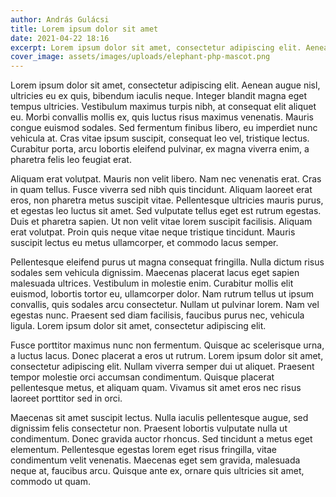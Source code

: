 ```yaml
---
author: András Gulácsi
title: Lorem ipsum dolor sit amet
date: 2021-04-22 18:16
excerpt: Lorem ipsum dolor sit amet, consectetur adipiscing elit. Aenean augue nisl, ultricies eu ex quis, bibendum iaculis neque. Integer blandit magna eget tempus ultricies.
cover_image: assets/images/uploads/elephant-php-mascot.png
---
```


Lorem ipsum dolor sit amet, consectetur adipiscing elit. Aenean augue nisl, ultricies eu ex quis, bibendum iaculis
neque. Integer blandit magna eget tempus ultricies. Vestibulum maximus turpis nibh, at consequat elit aliquet eu. Morbi
convallis mollis ex, quis luctus risus maximus venenatis. Mauris congue euismod sodales. Sed fermentum finibus libero,
eu imperdiet nunc vehicula at. Cras vitae ipsum suscipit, consequat leo vel, tristique lectus. Curabitur porta, arcu
lobortis eleifend pulvinar, ex magna viverra enim, a pharetra felis leo feugiat erat.

Aliquam erat volutpat. Mauris non velit libero. Nam nec venenatis erat. Cras in quam tellus. Fusce viverra sed nibh quis
tincidunt. Aliquam laoreet erat eros, non pharetra metus suscipit vitae. Pellentesque ultricies mauris purus, et egestas
leo luctus sit amet. Sed vulputate tellus eget est rutrum egestas. Duis et pharetra sapien. Ut non velit vitae lorem
suscipit facilisis. Aliquam erat volutpat. Proin quis neque vitae neque tristique tincidunt. Mauris suscipit lectus eu
metus ullamcorper, et commodo lacus semper.

Pellentesque eleifend purus ut magna consequat fringilla. Nulla dictum risus sodales sem vehicula dignissim. Maecenas
placerat lacus eget sapien malesuada ultrices. Vestibulum in molestie enim. Curabitur mollis elit euismod, lobortis
tortor eu, ullamcorper dolor. Nam rutrum tellus ut ipsum convallis, quis sodales arcu consectetur. Nullam ut pulvinar
lorem. Nam vel egestas nunc. Praesent sed diam facilisis, faucibus purus nec, vehicula ligula. Lorem ipsum dolor sit
amet, consectetur adipiscing elit.

Fusce porttitor maximus nunc non fermentum. Quisque ac scelerisque urna, a luctus lacus. Donec placerat a eros ut
rutrum. Lorem ipsum dolor sit amet, consectetur adipiscing elit. Nullam viverra semper dui ut aliquet. Praesent tempor
molestie orci accumsan condimentum. Quisque placerat pellentesque metus, et aliquam quam. Vivamus sit amet eros nec
risus laoreet porttitor sed in orci.

Maecenas sit amet suscipit lectus. Nulla iaculis pellentesque augue, sed dignissim felis consectetur non. Praesent
lobortis vulputate nulla ut condimentum. Donec gravida auctor rhoncus. Sed tincidunt a metus eget elementum.
Pellentesque egestas lorem eget risus fringilla, vitae condimentum velit venenatis. Maecenas eget sem gravida, malesuada
neque at, faucibus arcu. Quisque ante ex, ornare quis ultricies sit amet, commodo ut quam.

